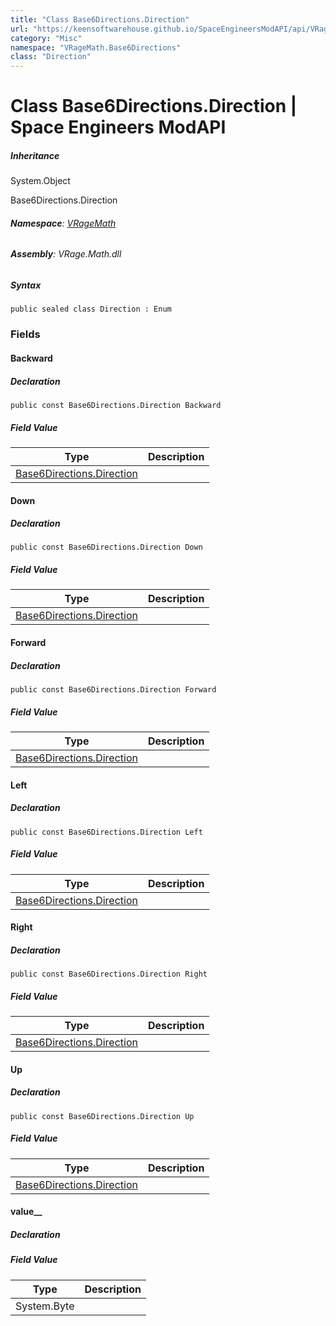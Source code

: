 ```yaml
---
title: "Class Base6Directions.Direction"
url: "https://keensoftwarehouse.github.io/SpaceEngineersModAPI/api/VRageMath.Base6Directions.Direction.html"
category: "Misc"
namespace: "VRageMath.Base6Directions"
class: "Direction"
---
```


# Class Base6Directions.Direction | Space Engineers ModAPI

##### Inheritance

System.Object

Base6Directions.Direction

###### **Namespace**: [VRageMath](https://keensoftwarehouse.github.io/SpaceEngineersModAPI/api/VRageMath.html)

###### **Assembly**: VRage.Math.dll

##### Syntax

```
public sealed class Direction : Enum
```

### Fields

#### Backward

##### Declaration

```
public const Base6Directions.Direction Backward
```

##### Field Value

| Type | Description |
| --- | --- |
| [Base6Directions.Direction](https://keensoftwarehouse.github.io/SpaceEngineersModAPI/api/VRageMath.Base6Directions.Direction.html) |     |

#### Down

##### Declaration

```
public const Base6Directions.Direction Down
```

##### Field Value

| Type | Description |
| --- | --- |
| [Base6Directions.Direction](https://keensoftwarehouse.github.io/SpaceEngineersModAPI/api/VRageMath.Base6Directions.Direction.html) |     |

#### Forward

##### Declaration

```
public const Base6Directions.Direction Forward
```

##### Field Value

| Type | Description |
| --- | --- |
| [Base6Directions.Direction](https://keensoftwarehouse.github.io/SpaceEngineersModAPI/api/VRageMath.Base6Directions.Direction.html) |     |

#### Left

##### Declaration

```
public const Base6Directions.Direction Left
```

##### Field Value

| Type | Description |
| --- | --- |
| [Base6Directions.Direction](https://keensoftwarehouse.github.io/SpaceEngineersModAPI/api/VRageMath.Base6Directions.Direction.html) |     |

#### Right

##### Declaration

```
public const Base6Directions.Direction Right
```

##### Field Value

| Type | Description |
| --- | --- |
| [Base6Directions.Direction](https://keensoftwarehouse.github.io/SpaceEngineersModAPI/api/VRageMath.Base6Directions.Direction.html) |     |

#### Up

##### Declaration

```
public const Base6Directions.Direction Up
```

##### Field Value

| Type | Description |
| --- | --- |
| [Base6Directions.Direction](https://keensoftwarehouse.github.io/SpaceEngineersModAPI/api/VRageMath.Base6Directions.Direction.html) |     |

#### value\_\_

##### Declaration

##### Field Value

| Type | Description |
| --- | --- |
| System.Byte |     |